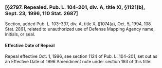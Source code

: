 ### [§2797. Repealed. Pub. L. 104–201, div. A, title XI, §1121(b), Sept. 23, 1996, 110 Stat. 2687] ###

Section, added Pub. L. 103–337, div. A, title X, §1074(a), Oct. 5, 1994, 108 Stat. 2861, related to unauthorized use of Defense Mapping Agency name, initials, or seal.

#### Effective Date of Repeal ####

Repeal effective Oct. 1, 1996, see section 1124 of Pub. L. 104–201, set out as an Effective Date of 1996 Amendment note under section 193 of this title.